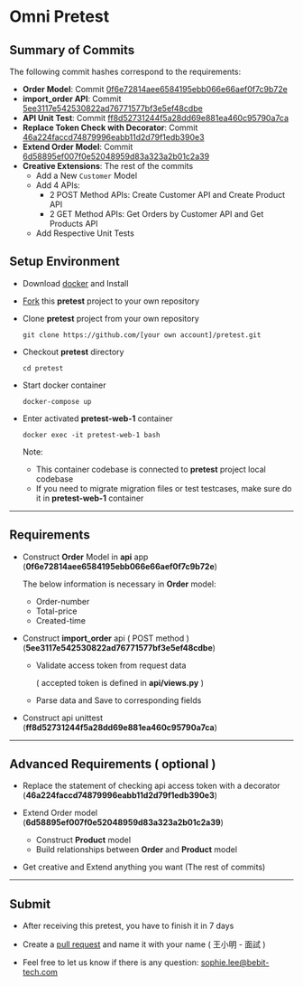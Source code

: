 # Omni Pretest
## Summary of Commits
The following commit hashes correspond to the requirements:
- **Order Model**: Commit [0f6e72814aee6584195ebb066e66aef0f7c9b72e](https://github.com/cpching/pretest/commit/0f6e72814aee6584195ebb066e66aef0f7c9b72e)
- **import_order API**: Commit [5ee3117e542530822ad76771577bf3e5ef48cdbe](https://github.com/cpching/pretest/commit/5ee3117e542530822ad76771577bf3e5ef48cdbe)
- **API Unit Test**: Commit [ff8d52731244f5a28dd69e881ea460c95790a7ca](https://github.com/cpching/pretest/commit/ff8d52731244f5a28dd69e881ea460c95790a7ca)
- **Replace Token Check with Decorator**: Commit [46a224faccd74879996eabb11d2d79f1edb390e3](https://github.com/cpching/pretest/commit/46a224faccd74879996eabb11d2d79f1edb390e3)
- **Extend Order Model**: Commit [6d58895ef007f0e52048959d83a323a2b01c2a39](https://github.com/cpching/pretest/commit/6d58895ef007f0e52048959d83a323a2b01c2a39)
- **Creative Extensions**: The rest of the commits
    - Add a New `Customer` Model 
    - Add 4 APIs:
        - 2 POST Method APIs: Create Customer API and Create Product API
        - 2 GET Method APIs: Get Orders by Customer API and Get Products API
    - Add Respective Unit Tests


## Setup Environment
* Download [docker](https://www.docker.com/get-started) and Install

* [Fork](https://docs.github.com/en/get-started/quickstart/fork-a-repo) this **pretest** project to your own repository

* Clone **pretest** project from your own repository
    ```
    git clone https://github.com/[your own account]/pretest.git
    ```

* Checkout **pretest** directory
    ```
    cd pretest
    ```

* Start docker container
    ```
    docker-compose up
    ```

* Enter activated **pretest-web-1** container
    ```
    docker exec -it pretest-web-1 bash
    ```
    Note:

    * This container codebase is connected to **pretest** project local codebase
    * If you need to migrate migration files or test testcases, make sure do it in **pretest-web-1** container
---
## Requirements
* Construct **Order** Model in **api** app (**0f6e72814aee6584195ebb066e66aef0f7c9b72e**)

    The below information is necessary in **Order** model:
    * Order-number
    * Total-price
    * Created-time

* Construct **import_order** api ( POST method ) (**5ee3117e542530822ad76771577bf3e5ef48cdbe**)
    * Validate access token from request data
    
        ( accepted token is defined in **api/views.py** )
    * Parse data and Save to corresponding fields
* Construct api unittest (**ff8d52731244f5a28dd69e881ea460c95790a7ca**)

---
## Advanced Requirements ( optional )
* Replace the statement of checking api access token with a decorator (**46a224faccd74879996eabb11d2d79f1edb390e3**)

* Extend Order model (**6d58895ef007f0e52048959d83a323a2b01c2a39**)
    * Construct **Product** model
    * Build relationships between **Order** and **Product** model

* Get creative and Extend anything you want (The rest of commits)
---
## Submit
* After receiving this pretest, you have to finish it in 7 days
* Create a [pull request](https://docs.github.com/en/pull-requests/collaborating-with-pull-requests/proposing-changes-to-your-work-with-pull-requests/creating-a-pull-request-from-a-fork) and name it with your name ( 王小明 - 面試 )

* Feel free to let us know if there is any question: sophie.lee@bebit-tech.com
